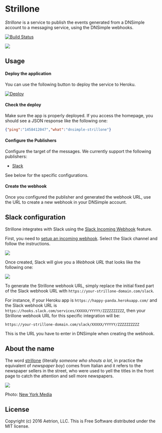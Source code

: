 # Strillone

_Strillone_ is a service to publish the events generated from a DNSimple account to a messaging service, using the DNSimple webhooks.

[![Build Status](https://travis-ci.org/aetrion/strillone.svg)](https://travis-ci.org/aetrion/strillone)

![](http://cl.ly/1N3G0L3o1C1H/slack-integrations-dnsimple.png)


## Usage

#### Deploy the application

You can use the following button to deploy the service to Heroku.

[![Deploy](https://www.herokucdn.com/deploy/button.svg)](https://heroku.com/deploy?template=https://github.com/aetrion/strillone)

#### Check the deploy

Make sure the app is properly deployed. If you access the homepage, you should see a JSON response like the following one:

```json
{"ping":"1458412047","what":"dnsimple-strillone"}
```

#### Configure the Publishers

Configure the target of the messages. We currently support the following publishers:

- [Slack](#slack-configuration)

See below for the specific configurations.

#### Create the webhook

Once you configured the publisher and generated the webhook URL, use the URL to create a new webhook in your DNSimple account.


## Slack configuration

Strillone integrates with Slack using the [Slack Incoming Webhook](https://api.slack.com/incoming-webhooks) feature.

First, you need to [setup an incoming webhook](https://my.slack.com/services/new/incoming-webhook/). Select the Slack channel and follow the instructions.

![](http://cl.ly/161a1V3m1n3b/Screen%20Shot%202016-03-19%20at%2019.39.18.png)

Once created, Slack will give you a _Webhook URL_ that looks like the following one:

![](http://cl.ly/1X0a0G2p1H2u/Screen%20Shot%202016-03-19%20at%2019.41.04.png)

To generate the Strillone webhook URL, simply replace the initial fixed part of the Slack webhook URL with `https://your-strillone-domain.com/slack`.

For instance, if your Heroku app is `https://happy-panda.herokuapp.com/` and the Slack webhook URL is `https://hooks.slack.com/services/XXXXX/YYYYY/ZZZZZZZZZZ`, then your Strillone webhook URL for this specific integration will be:

```
https://your-strillone-domain.com/slack/XXXXX/YYYYY/ZZZZZZZZZZ
```

This is the URL you have to enter in DNSimple when creating the webhook.


## About the name

The word [strillone](https://en.wiktionary.org/wiki/strillone) (literally _someone who shouts a lot_, in practice the equivalent of _newspaper boy_) comes from Italian and it refers to the newspaper sellers in the street, who were used to yell the titles in the front page to catch the attention and sell more newspapers.

![](http://cl.ly/0S2s3o2L1Z0p/strillone.jpg)

Photo: [New York Media](http://nymag.com/daily/intelligencer/2013/06/fed-is-having-a-1936-moment.html)


## License

Copyright (c) 2016 Aetrion, LLC. This is Free Software distributed under the MIT license.
